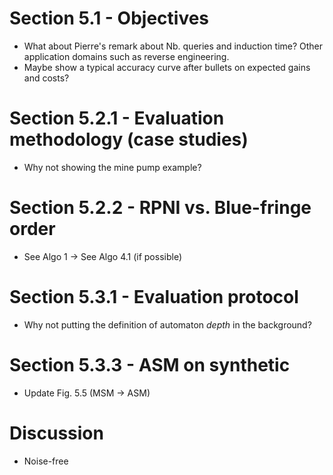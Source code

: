 # Section 5.1 - Objectives

  * What about Pierre's remark about Nb. queries and induction time? Other
    application domains such as reverse engineering.
  * Maybe show a typical accuracy curve after bullets on expected gains and 
    costs?

# Section 5.2.1 - Evaluation methodology (case studies)

  * Why not showing the mine pump example?

# Section 5.2.2 - RPNI vs. Blue-fringe order

  * See Algo 1 -> See Algo 4.1 (if possible)

# Section 5.3.1 - Evaluation protocol

  * Why not putting the definition of automaton *depth* in the background?

# Section 5.3.3 - ASM on synthetic

  * Update Fig. 5.5 (MSM -> ASM)

# Discussion

  * Noise-free
